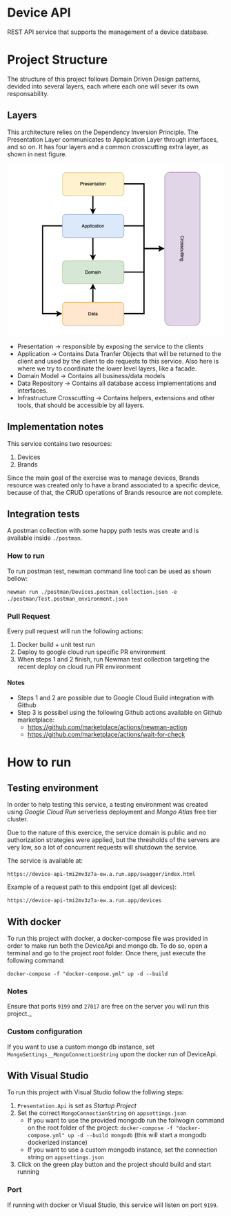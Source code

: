 # Device API

REST API service that supports the management of a device database.

# Project Structure

The structure of this project follows Domain Driven Design patterns, devided into several layers, each where each one will sever its own responsability.

## Layers

This architecture relies on the Dependency Inversion Principle. The Presentation Layer communicates to Application Layer through interfaces, and so on.
It has four layers and a common crosscutting extra layer, as shown in next figure.

![dependency-layer-diagram](https://github.com/joaonunogomes/device-api/blob/main/documentation/dependency-layer-diagram.png)

- Presentation -> responsible by exposing the service to the clients
- Application -> Contains Data Tranfer Objects that will be returned to the client and used by the client to do requests to this service. Also here is where we try to coordinate the lower level layers, like a facade.
- Domain Model -> Contains all business/data models
- Data Repository -> Contains all database access implementations and interfaces.
- Infrastructure Crosscutting -> Contains helpers, extensions and other tools, that should be accessible by all layers.

## Implementation notes

This service contains two resources:

1. Devices
2. Brands

Since the main goal of the exercise was to manage devices, Brands resource was created only to have a brand associated to a specific device, because of that, the CRUD operations of Brands resource are not complete.

## Integration tests

A postman collection with some happy path tests was create and is available inside `./postman`.

### How to run

To run postman test, newman command line tool can be used as shown bellow:

```
newman run ./postman/Devices.postman_collection.json -e ./postman/Test.postman_environment.json
```

### Pull Request

Every pull request will run the following actions:

1. Docker build + unit test run
2. Deploy to google cloud run specific PR environment
3. When steps 1 and 2 finish, run Newman test collection targeting the recent deploy on cloud run PR environment

#### **Notes**

- Steps 1 and 2 are possible due to Google Cloud Build integration with Github
- Step 3 is possibel using the following Github actions available on Github marketplace:
  - https://github.com/marketplace/actions/newman-action
  - https://github.com/marketplace/actions/wait-for-check

# How to run

## Testing environment

In order to help testing this service, a testing environment was created using _Google Cloud Run_ serverless deployment and _Mongo Atlas_ free tier cluster.

Due to the nature of this exercice, the service domain is public and no authorization strategies were applied, but the thresholds of the servers are very low, so a lot of concurrent requests will shutdown the service.

The service is available at:

```
https://device-api-tmi2mv3z7a-ew.a.run.app/swagger/index.html
```

Example of a request path to this endpoint (get all devices):

```
https://device-api-tmi2mv3z7a-ew.a.run.app/devices
```

## With docker

To run this project with docker, a docker-compose file was provided in order to make run both the DeviceApi and mongo db.
To do so, open a terminal and go to the project root folder. Once there, just execute the following command:

```
docker-compose -f "docker-compose.yml" up -d --build
```

### **Notes**

Ensure that ports `9199` and `27017` are free on the server you will run this project.\_

### Custom configuration

If you want to use a custom mongo db instance, set `MongoSettings__MongoConnectionString` upon the docker run of DeviceApi.

## With Visual Studio

To run this project with Visual Studio follow the follwing steps:

1.  `Presentation.Api` is set as _Startup Project_
2.  Set the correct `MongoConnectionString` on `appsettings.json`
    - If you want to use the provided mongodb run the follwogin command on the root folder of the project: `docker-compose -f "docker-compose.yml" up -d --build mongodb` (this will start a mongodb dockerized instance)
    - If you want to use a custom mongodb instance, set the connection string on `appsettings.json`
3.  Click on the green play button and the project should build and start running

### **Port**

If running with docker or Visual Studio, this service will listen on port `9199`.
